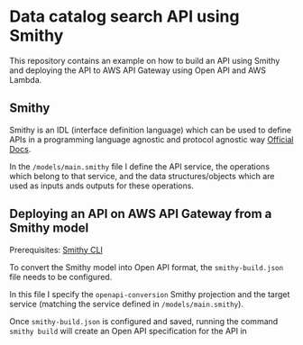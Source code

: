 # Data catalog search API using Smithy

This repository contains an example on how to build an API using Smithy and deploying the API to AWS API Gateway using Open API and AWS Lambda.

## Smithy

Smithy is an IDL (interface definition language) which can be used to define APIs in a programming language agnostic and protocol agnostic way [Official Docs](https://smithy.io/2.0/index.html).

In the ```/models/main.smithy``` file I define the API service, the operations which belong to that service, and the data structures/objects which are used as inputs ands outputs for these operations.

## Deploying an API on AWS API Gateway from a Smithy model

Prerequisites: [Smithy CLI](https://smithy.io/2.0/guides/smithy-cli/cli_installation.html)

To convert the Smithy model into Open API format, the ```smithy-build.json``` file needs to be configured. 

In this file I specify the ```openapi-conversion``` Smithy projection and the target service (matching the service defined in ```/models/main.smithy```).

Once ```smithy-build.json``` is configured and saved, running the command ```smithy build``` will create an Open API specification for the API in

